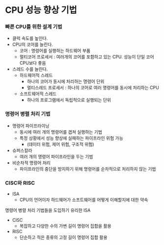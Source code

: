 # CPU 성능 향상 기법



### 빠른 CPU를 위한 설계 기법



- 클럭 속도를 높인다.
- CPU의 코어를 늘린다.
  - 코어 : 명령어를 실행하는 하드웨어 부품
  - 멀티코어 프로세서 : 여러개의 코어를 포함하고 있는 CPU. 성능이 단일 코어 CPU보다 좋음
- 스레드 수를 늘린다.
  - 하드웨어적 스레드
    - 하나의 코어가 동시에 처리하는 명령어 단위
    - 멀티스레드 프로세서 : 하나의 코어로 여러 명령어를 동시에 처리하는 CPU
  - 소프트웨어적 스레드
    - 하나의 프로그램에서 독립적으로 실행되는 단위





### 명령어 병렬 처리 기법



- 명령어 파이프라이닝
  - 동시에 여러 개의 명령어를 겹쳐 실행하는 기법
  - 특정 상황에서 성능 향상에 실패하는 파이프라인 위험 가능
    - (데이터 위험, 제어 위험, 구조적 위험)
- 슈퍼스칼라
  - 여러 개의 명령어 파이프라인을 두는 기법
- 비순차적 명령어 처리
  - 파이프라인의 중단을 방지하기 위해 명령어를 순차적으로 처리하지 않는 기법





### CISC와 RISC



- ISA
  - CPU의 언어이자 하드웨어가 소프트웨어를 어떻게 이해할지에 대한 약속



명령어 병렬 처리 기법들을 도입하기 유리한 ISA

- CISC
  - 복잡하고 다양한 수의 가변 길이 명령어 집합을 활용
- RISC
  - 단순하고 적은 종류의 고정 길이 명령어 집합 활용

